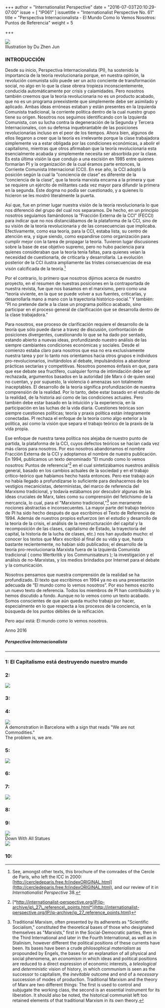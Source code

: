 +++
author = "Internationalist Perspective"
date = "2016-07-03T20:10:29-07:00"
issue = [ "IP061" ]
issuetitle = "Internationalist Perspective No. 61"
title = "Perspectiva Internacionalista - El Mundo Como lo Vemos Nosotros: Puntos de Referencia"
weight = 5

+++

<div class="ui fluid image">
    <img class="ui massive image" src="/img/articles/061/5-1.jpg">
    <div class="ui bottom attached label">
        Illustration by Du Zhen Jun 
    </div>
</div>

  

### INTRODUCCIÓN

Desde su inicio, Perspectiva Internacionalista (PI), ha sostenido la importancia de la teoría revolucionaria porque, en nuestra opinión, la revolución comunista sólo puede ser un acto conciente de transformación social, no algo en lo que la clase obrera tropieza inconscientemente, conducida automáticamente por crisis y calamidades. Pero nosotros también creemos que la teoría revolucionaria no es un producto acabado, que no es un programa preexistente que simplemente debe ser asimilado y aplicado. Ambas ideas erróneas estaban y están presentes en la Izquierda Comunista tradicional, la corriente política dentro de la cual nuestro grupo tiene su origen. Nosotros nos seguimos identificando con la Izquierda Comunista, con su lucha contra la degeneración de la Segunda y Tercera Internacionales, con su defensa inquebrantable de las posiciones revolucionarias incluso en el peor de los tiempos. Ahora bien, algunos de ellos llegaron a creer que la teoría es irrelevante porque la clase trabajadora simplemente va a estar obligada por las condiciones económicas, a abolir el capitalismo, mientras que otros afirmaban que la teoría revolucionaria esta ́esencialmente acabada y simplemente necesita ser absorbida por la clase. Es esta última visión la que condujo a una escisión en 1985 entre quienes formarían PI y la organización de la cual éramos parte entonces, la Corriente Comunista Internacional (CCI). En ese año, la CCI adoptó la posición según la cual la ”conciencia de clase” es diferente de la ”conciencia de la clase”, que la teoría marxista encarna a la primera y que se requiere un ejército de militantes cada vez mayor para difundir la primera en la segunda. Este dogma no podía ser cuestionado, y a quienes lo hicieron se les mostró literalmente la puerta.

Así que, fue en primer lugar nuestra visión de la teoría revolucionaria lo que nos diferenció del grupo del cual nos separamos. De hecho, en un principio nosotros seguíamos llamándonos la ”Fracción Externa de la CCI” (FECCI) para indicar que no nos distanciábamos de la plataforma de la CCI, sino de su visión de la teoría revolucionaria y de las consecuencias que implicaba. Efectivamente, como esa teoría, para la CCI, estaba lista, su centro de atención era, y sigue siendo, como expandirse como organización para cumplir mejor con la tarea de propagar la teoría. Tuvieron lugar discusiones sobre la base de ese objetivo supremo, pero no hubo paciencia para quienes consideraban que la teoría tenía faltas, para quienes veían la necesidad de cuestionarla, de criticarla y desarrollarla. La evolución posterior de la CCI ilustra ampliamente las tristes consecuencias de esa visón calcificada de la teoría.[^1]

Por el contrario, lo primero que nosotros dijimos acerca de nuestro proyecto, en el resumen de nuestras posiciones en la contraportada de nuestra revista, fue que nos basamos en el marxismo, pero como una ”teoría viviente, en la que se puede volver a sus fuentes, criticarlas, y desarrollarla mano a mano con la trayectoria histórico-social.” Y también: ”PI no pretende darle a la clase un programa político acabado, sino participar en el proceso general de clarificación que se desarrolla dentro de la clase trabajadora.”

Para nosotros, ese proceso de clarificación requiere el desarrollo de la teoría que sólo puede darse a travez de discusión, confrontación de posiciones divergentes, cuestionando lo que se ha dado por sentado, estando abierto a nuevas ideas, profundizando nuestro análisis de las siempre cambiantes condiciones económicas y sociales. Desde el comienzo estaba claro para nosotros que esa no era exclusivamente nuestra tarea y por lo tanto nos orientamos hacia otros grupos e individuos pro-revolucionarios, invitándolos al debate, impulsándolos a abandonar prácticas sectarias y competitivas. Nosotros ponemos énfasis en que, para que ese debate sea fructífero, cualquier forma de intimidación debe ser rechazada, argumentos basados en la autoridad (de Marx ó de quien sea) no cuentan, y por supuesto, la violencia ó amenazas son totalmente inaceptables. El desarrollo de la teoría significa profundización de nuestra comprensión de la realidad. Por lo tanto, debe estar basado en el estudio de la realidad, de la historia así como de las condiciones actuales. Pero también debe estar basado en la intuición y la experiencia, en la participación en las luchas de la vida diaria. Cuestiones teóricas son siempre cuestiones políticas; teoría y praxis política están íntegramente conectadas. PI rechaza el enfoque de la teoría como algo exterior a la política, así como la visión que separa el trabajo teórico de la praxis de la vida propia.

Ese enfoque de nuestra tarea política nos alejaba de nuestro punto de partida, la plataforma de la CCI, cuyos defectos teóricos se hacían cada vez más claros para nosotros. Por eso nosotros abandonamos el nombre Fracción Externa de la CCI y adoptamos el nombre de nuestra publicación. En 1994, publicamos un texto denominado ”El mundo como lo vemos nosotros: Puntos de referencia”[^2] en el cual sintetizábamos nuestros análisis general, basado en los cambios actuales de la sociedad y en el trabajo crítico-teórico que habíamos hecho hasta entonces. Pero ese trabajo aún no había llegado a profundizarse lo suficiente para deshacernos de los vestigios mecanicistas, deterministas, del marco de referencia del Marxismo tradicional, y todavía estábamos por descubrir algunas de las ideas cruciales de Marx, tales como su comprensión del fetichismo de la mercancía, lo cual, para el ”Marxismo tradicional,”[^3] son meramente nociones abstractas e inconsecuentes. La mayor parte del trabajo teórico de PI ha sido hecho después de que escribimos el Texto de Referencia de 1994. Además de nuestros propios esfuerzos (en el estudio y desarrollo de la teoría de la crisis, el análisis de la reestructuración del capital y la recomposición de las clases, capitalismo de Estado, la trayectoria del capital, la historia de la lucha de clases, etc.) nos han ayudado mucho: el conocer los textos que Marx escribió al final de su vida y que, hasta bastante recientemente, no habían sido publicados; el desarrollo de la teoría pro-revolucionaria Marxista fuera de la Izquierda Comunista tradicional ( como Wertkritik y los Communisateurs ); la investigación y el análisis de no-Marxistas, y los medios brindados por Internet para el debate y la comunicación.

Nosotros pensamos que nuestra comprensión de la realidad se ha profundizado. El texto que escribimos en 1994 ya no es una presentación adecuada de ”El mundo como lo vemos nosotros”. Por eso hemos escrito un nuevo texto de referencia. Todos los miembros de PI han contribuido y lo hemos discutido a fondo. Aunque no lo vemos como un texto acabado. Somos conscientes de que aún queda mucho trabajo por hacer, especialmente en lo que respecta a los procesos de la conciencia, en la búsqueda de los puntos débiles de la reificación. 

Pero aquí está: El mundo como lo vemos nosotros. 

Anno 2016

##### Perspectiva Internacionalista

***

### 1: El Capitalismo está destruyendo nuestro mundo



### 2:  


<img class="ui large left floated image" src="/img/articles/061/5-2.jpg">



### 3: 

 

### 4: 

<div class="ui right floated image">
    <img class="ui large image" src="/img/articles/061/5-3.jpg">
    <div class="ui bottom attached label">
        A demonstration in Barcelona with a sign that reads "We are not Commodities." 
        <br />
        The problem is, we are.
    </div>
</div>  



### 5: 



<img class="ui large centered image" src="/img/articles/061/5-4.jpg">

### 6:  

 

### 7: 



<img class="ui large right floated image" src="/img/articles/061/5-5.jpg">

 

### 8: 



### 9: 

<div class="ui left floated image">
    <img class="ui large image" src="/img/articles/061/5-6.jpg">
    <div class="ui bottom attached label">Down With All Statues</div>
</div>  



<img class="ui large centered image" src="/img/articles/061/5-7.jpg">

### 10: 



[^1]: See, amongst other texts, this brochure of the comrades of the Cercle de Paris, who left the ICC in 2000: [http://cercledeparis.free.fr/indexORIGINAL.html](http://cercledeparis.free.fr/indexORIGINAL.html), and our review of it in *Internationalist Perspective* 38.

[^2]: [*http://internationalist-perspective.org/IP/ip-archive/ip\_27\_reference\_points.html*](http://internationalist-perspective.org/IP/ip-archive/ip_27_reference_points.html)

[^3]: Traditional Marxism, often presented by its adherents as "Scientific Socialism," constituted the theoretical bases of those who designated themselves as "Marxists," first in the Social-Democratic parties, then in the Third International and later in the Fourth International, as well as in Stalinism, however different the political positions of these currents have been. Its bases have been a crude philosophical *materialism* as propounded by Engels, the bases for an explanation of all physical and social phenomena, an *economism* in which ideas and political positions are reduced to a direct expression of economic interests, a *teleological* and *deterministic* vision of history, in which communism is seen as the successor to capitalism, the *inevitable* outcome and end of a *necessary* succession of modes of production. Traditional Marxism and the theory of Marx are two different things: The first is used to control and subjugate the working class, the second is an essential instrument for its liberation. It should also be noted, the historical communist left too retained elements of that traditional Marxism in its own theory. 

[^4]: Capitalism has indeed created a unity, but it's a unity in separation. It has replaced communal bonds with social relations in which we're all separate individuals chasing value. Even though the production process has continuously become more social, we remain competing sellers of labor power, separated from the means of production and the products of our labor, to which we relate as individual consumers.

[^5]: Hyper-industrialization is the tendency to transform all human activity into value-production, characterized by interdependent global markets and the continual acceleration of the total circuit of capital.

[^6]: Marx, "Results of the Immediate Process of Production," *Capital*, vol. 1, p. 1035 (Penguin edition)

[^7]: By Fordist, we mean mass production based on standardization and chain assembly work in huge, vertically integrated factories. This form of production began in the late 19^th^ century and had its apogee in the three decades following World War II.

[^8]: "Sociology and Empirical Research" in *The Positivist Dispute in German Sociology*, p. 80.

[^9]: Marx, *Grundrisse*, Penguin, 1973, pp. 749-750.

[^10]: Marx, "Results...", op.cit., p.990

[^11]: Marx, "Results..." ibid., p. 1040

[^12]: Subjectivation, a word translated from the French *assujetissement,* used by Althusser and Foucault to mean simultaneously forming and regulating the subject. The human subject is not pre-formed, a *natural* being, possessing an a-historical essence, but rather is an historically produced being, a socio-cultural being, whose characteristics -- beyond the biological -- are an emanation of the social *relations* in which it is enmeshed, on the bases of which it has been shaped or produced, characteristics which are modifiable, transformable, by human action or *praxis*.

[^13]: Marx and Engels, *The German Ideology* in Karl Marx and Frederick Engels, *Collected Works*, vol. 5 (New York: International Publishers, 1976), p.52. In a critique of the German economist Friedrich List, the young Marx said "'Labour' by its very nature is unfree, unhuman, unsocial activity, determined by private property and creating private property. Hence the abolition of private property will become a reality only when it is conceived as the abolition of 'labour'..." "Draft of an Article on Friedrich List's Book *Das nationale System der politischen Oekonomie" in Marx and Engels* Collected Works, vol 4 (New York: International Publishers, 1965), pp.278-279).

[^14]: Karl Marx, *Capital: A Critique of Political Economy*, vol. 1 (Penguin), p.290.

[^15]: Karl Marx, "Critique of the Gotha Programme" in Karl Marx, *The First International and After* (Penguin), p. 346.

[^16]: *Ibid*

[^17]: *Ibid.* p. 347.

[^18]: See Group of International Communists: "Fundamental Principles of Communist Production and Distribution" (1930) http://www.marists.org/subject/left-wing/gik/1930

[^19]: In addition the policies of the US federal government as expressed in the Indian Removal Act of 1830 legitimated ethnic cleansing as a means of creating a 'lebensraum' for the development of capital and the importation of millions of proletarians from Europe, and enforced by the US army.